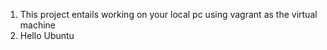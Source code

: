 1. This project entails working on your local pc using vagrant as the virtual machine
2. Hello Ubuntu
